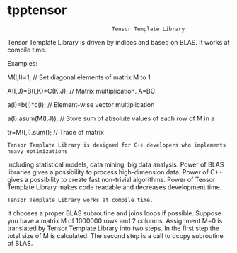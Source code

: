 # tpptensor
                                     Tensor Template Library

Tensor Template Library is driven by indices and based on BLAS. It works at compile time.

Examples:

M(I,I)=1;			// Set diagonal elements of matrix M to 1

A(I,J)=B(I,K)*C(K,J);		// Matrix multiplication. A=BC

a(I)=b(I)*c(I);			// Element-wise vector multiplication

a(I).asum(M(I,J));		// Store sum of absolute values of each row of M in a

tr=M(I,I).sum();		// Trace of matrix



	Tensor Template Library is designed for C++ developers who implements heavy optimizations 
including statistical models, data mining, big data analysis. 
Power of BLAS libraries gives a possibility to process high-dimension data. 
Power of C++ gives a possibility to create fast non-trivial algorithms. 
Power of Tensor Template Library makes code readable and decreases development time.

	Tensor Template Library works at compile time. 
It chooses a proper BLAS subroutine and joins loops if possible. 
Suppose you have a matrix M of 1000000 rows and 2 columns. 
Assignment M=0 is translated by Tensor Template Library into two steps. 
In the first step the total size of M is calculated. The second step is a call to dcopy subroutine of BLAS.
